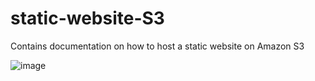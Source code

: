 # static-website-S3
Contains documentation on how to host a static website on Amazon S3

![image](https://github.com/Chinecherem/static-website-S3/assets/33456788/abcfa70a-4299-4765-baba-c815da4938d9)
